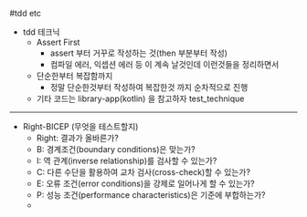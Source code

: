 #tdd etc

- tdd 테크닉
  - Assert First
    - assert 부터 거꾸로 작성하는 것(then 부분부터 작성)
    - 컴파일 에러, 익셉션 에러 등 이 계속 날것인데 이런것들을 정리하면서
  - 단순한부터 복잡함까지
    - 정말 단순한것부터 작성하여 복잡한것 까지 순차적으로 진행
  - 기타 코드는 library-app(kotlin) 을 참고하자 test_technique

---
- Right-BICEP (무엇을 테스트할지)
  - Right: 결과가 올바른가?
  - B: 경계조건(boundary conditions)은 맞는가?
  - I: 역 관계(inverse relationship)를 검사할 수 있는가?
  - C: 다른 수단을 활용하여 교차 검사(cross-check)할 수 있는가?
  - E: 오류 조건(error conditions)을 강제로 일어나게 할 수 있는가?
  - P: 성능 조건(performance characteristics)은 기준에 부합하는가?
  - 

